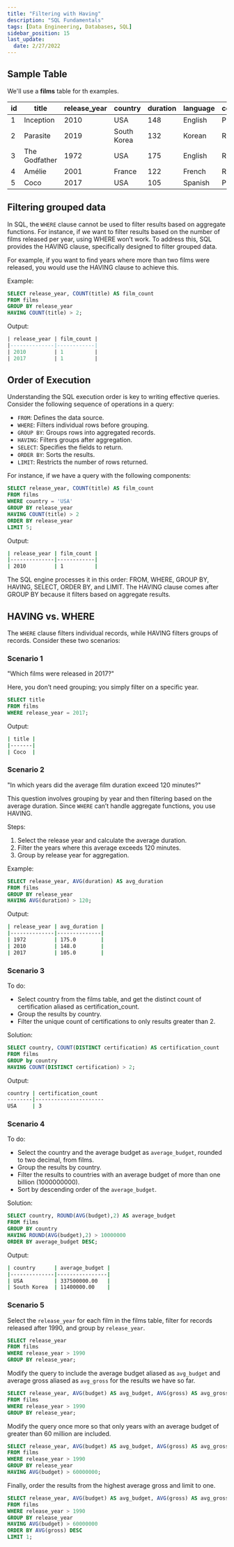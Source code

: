 ```yaml
---
title: "Filtering with Having"
description: "SQL Fundamentals"
tags: [Data Engineering, Databases, SQL]
sidebar_position: 15
last_update:
  date: 2/27/2022
---
```



## Sample Table

We'll use a **films** table for th examples. 


| id | title        | release_year | country     | duration | language | certification | gross      | budget     |
|----|--------------|--------------|-------------|----------|----------|---------------|------------|------------|
| 1  | Inception    | 2010         | USA         | 148      | English  | PG-13         | 829895144  | 160000000  |
| 2  | Parasite     | 2019         | South Korea | 132      | Korean   | R             | 257590152  | 11400000   |
| 3  | The Godfather| 1972         | USA         | 175      | English  | R             | 246120986  | 6000000    |
| 4  | Amélie       | 2001         | France      | 122      | French   | R             | 174200000  | 10000000   |
| 5  | Coco         | 2017         | USA         | 105      | Spanish  | PG            | 807082196  | 175000000  |


## Filtering grouped data

In SQL, the `WHERE` clause cannot be used to filter results based on aggregate functions. For instance, if we want to filter results based on the number of films released per year, using WHERE won’t work. To address this, SQL provides the HAVING clause, specifically designed to filter grouped data. 

For example, if you want to find years where more than two films were released, you would use the HAVING clause to achieve this.

Example:

```sql
SELECT release_year, COUNT(title) AS film_count
FROM films
GROUP BY release_year
HAVING COUNT(title) > 2;
```

Output:

```sql
| release_year | film_count |
|--------------|------------|
| 2010         | 1          |
| 2017         | 1          |
```

## Order of Execution

Understanding the SQL execution order is key to writing effective queries. Consider the following sequence of operations in a query:

- `FROM`: Defines the data source.
- `WHERE`: Filters individual rows before grouping.
- `GROUP BY`: Groups rows into aggregated records.
- `HAVING`: Filters groups after aggregation.
- `SELECT`: Specifies the fields to return.
- `ORDER BY`: Sorts the results.
- `LIMIT`: Restricts the number of rows returned.

For instance, if we have a query with the following components:

```sql
SELECT release_year, COUNT(title) AS film_count
FROM films
WHERE country = 'USA'
GROUP BY release_year
HAVING COUNT(title) > 2
ORDER BY release_year
LIMIT 5;
```

Output:

```bash
| release_year | film_count |
|--------------|------------|
| 2010         | 1          |
```

The SQL engine processes it in this order: FROM, WHERE, GROUP BY, HAVING, SELECT, ORDER BY, and LIMIT. The HAVING clause comes after GROUP BY because it filters based on aggregate results.


## HAVING vs. WHERE

The `WHERE` clause filters individual records, while HAVING filters groups of records. Consider these two scenarios:

### Scenario 1

"Which films were released in 2017?"

Here, you don’t need grouping; you simply filter on a specific year.
  
```sql
SELECT title
FROM films
WHERE release_year = 2017;
```

Output:

```bash
| title |
|-------|
| Coco  |
```


### Scenario 2

"In which years did the average film duration exceed 120 minutes?"

This question involves grouping by year and then filtering based on the average duration. Since `WHERE` can’t handle aggregate functions, you use HAVING.
  
Steps:

1. Select the release year and calculate the average duration.
2. Filter the years where this average exceeds 120 minutes.
3. Group by release year for aggregation.

Example:

```sql
SELECT release_year, AVG(duration) AS avg_duration
FROM films
GROUP BY release_year
HAVING AVG(duration) > 120;
```

Output:

```bash
| release_year | avg_duration |
|--------------|--------------|
| 1972         | 175.0        |
| 2010         | 148.0        |
| 2017         | 105.0        | 
```

### Scenario 3 

To do:

- Select country from the films table, and get the distinct count of certification aliased as certification_count.
- Group the results by country.
- Filter the unique count of certifications to only results greater than 2.

Solution:

```sql
SELECT country, COUNT(DISTINCT certification) AS certification_count
FROM films
GROUP by country
HAVING COUNT(DISTINCT certification) > 2;
```

Output:

```bash
country | certification_count
--------|----------------------
USA     | 3
```

### Scenario 4

To do:

- Select the country and the average budget as `average_budget`, rounded to two decimal, from films.
- Group the results by country.
- Filter the results to countries with an average budget of more than one billion (1000000000).
- Sort by descending order of the `average_budget`.

Solution:

```sql
SELECT country, ROUND(AVG(budget),2) AS average_budget
FROM films 
GROUP BY country 
HAVING ROUND(AVG(budget),2) > 10000000 
ORDER BY average_budget DESC;  
```

Output:

```bash
| country      | average_budget |
|--------------|----------------|
| USA          | 337500000.00   |
| South Korea  | 11400000.00    |
```



### Scenario 5

Select the `release_year` for each film in the films table, filter for records released after 1990, and group by `release_year`.

```sql
SELECT release_year
FROM films 
WHERE release_year > 1990 
GROUP BY release_year; 
```

Modify the query to include the average budget aliased as `avg_budget` and average gross aliased as `avg_gross` for the results we have so far.

```sql
SELECT release_year, AVG(budget) AS avg_budget, AVG(gross) AS avg_gross
FROM films
WHERE release_year > 1990
GROUP BY release_year;
```

Modify the query once more so that only years with an average budget of greater than 60 million are included.

```sql
SELECT release_year, AVG(budget) AS avg_budget, AVG(gross) AS avg_gross
FROM films
WHERE release_year > 1990
GROUP BY release_year
HAVING AVG(budget) > 60000000; 
```

Finally, order the results from the highest average gross and limit to one.

```sql
SELECT release_year, AVG(budget) AS avg_budget, AVG(gross) AS avg_gross
FROM films
WHERE release_year > 1990
GROUP BY release_year
HAVING AVG(budget) > 60000000
ORDER BY AVG(gross) DESC
LIMIT 1;
```
